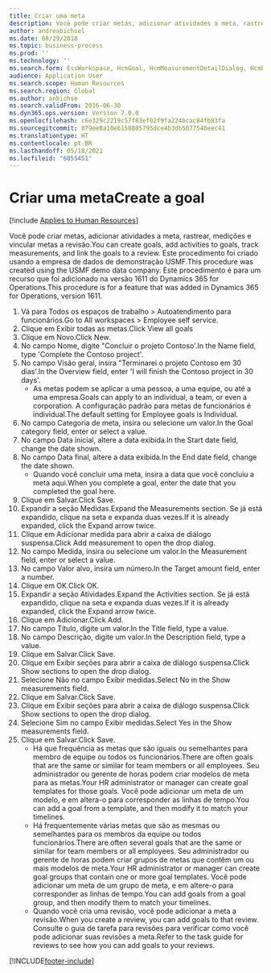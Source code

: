 ```yaml
---
title: Criar uma meta
description: Você pode criar metas, adicionar atividades a meta, rastrear, medições e vincular metas a revisão.
author: andreabichsel
ms.date: 08/29/2018
ms.topic: business-process
ms.prod: ''
ms.technology: ''
ms.search.form: EssWorkspace, HcmGoal, HcmMeasurementDetailDialog, HcmPerfJournalAdd, HcmGoalChangeSettings, HcmEmployeeDevelopmentWorkspace
audience: Application User
ms.search.scope: Human Resources
ms.search.region: Global
ms.author: anbichse
ms.search.validFrom: 2016-06-30
ms.dyn365.ops.version: Version 7.0.0
ms.openlocfilehash: c6e329c2219c57f83ef02f9fa224bcac84fb83fa
ms.sourcegitcommit: 879ee8a10e6158885795dce4b3db5077540eec41
ms.translationtype: HT
ms.contentlocale: pt-BR
ms.lasthandoff: 05/18/2021
ms.locfileid: "6055451"
---
```

# <a name="create-a-goal"></a><span data-ttu-id="6ef6f-103">Criar uma meta</span><span class="sxs-lookup"><span data-stu-id="6ef6f-103">Create a goal</span></span>

[!include [Applies to Human Resources](../includes/applies-to-hr.md)]

<span data-ttu-id="6ef6f-104">Você pode criar metas, adicionar atividades a meta, rastrear, medições e vincular metas a revisão.</span><span class="sxs-lookup"><span data-stu-id="6ef6f-104">You can create goals, add activities to goals, track measurements, and link the goals to a review.</span></span> <span data-ttu-id="6ef6f-105">Este procedimento foi criado usando a empresa de dados de demonstração USMF.</span><span class="sxs-lookup"><span data-stu-id="6ef6f-105">This procedure was created using the USMF demo data company.</span></span> <span data-ttu-id="6ef6f-106">Este procedimento é para um recurso que foi adicionado na versão 1611 do Dynamics 365 for Operations.</span><span class="sxs-lookup"><span data-stu-id="6ef6f-106">This procedure is for a feature that was added in Dynamics 365 for Operations, version 1611.</span></span>

1. <span data-ttu-id="6ef6f-107">Vá para Todos os espaços de trabalho > Autoatendimento para funcionários.</span><span class="sxs-lookup"><span data-stu-id="6ef6f-107">Go to All workspaces > Employee self service.</span></span>
2. <span data-ttu-id="6ef6f-108">Clique em Exibir todas as metas.</span><span class="sxs-lookup"><span data-stu-id="6ef6f-108">Click View all goals</span></span>
3. <span data-ttu-id="6ef6f-109">Clique em Novo.</span><span class="sxs-lookup"><span data-stu-id="6ef6f-109">Click New.</span></span>
4. <span data-ttu-id="6ef6f-110">No campo Nome, digite "Concluir o projeto Contoso'.</span><span class="sxs-lookup"><span data-stu-id="6ef6f-110">In the Name field, type 'Complete the Contoso project'.</span></span>
5. <span data-ttu-id="6ef6f-111">No campo Visão geral, insira "Terminarei o projeto Contoso em 30 dias'.</span><span class="sxs-lookup"><span data-stu-id="6ef6f-111">In the Overview field, enter 'I will finish the Contoso project in 30 days'.</span></span>
    * <span data-ttu-id="6ef6f-112">As metas podem se aplicar a uma pessoa, a uma equipe, ou até a uma empresa.</span><span class="sxs-lookup"><span data-stu-id="6ef6f-112">Goals can apply to an individual, a team, or even a corporation.</span></span> <span data-ttu-id="6ef6f-113">A configuração padrão para metas de funcionários é individual.</span><span class="sxs-lookup"><span data-stu-id="6ef6f-113">The default setting for Employee goals is Individual.</span></span>  
6. <span data-ttu-id="6ef6f-114">No campo Categoria de meta, insira ou selecione um valor.</span><span class="sxs-lookup"><span data-stu-id="6ef6f-114">In the Goal category field, enter or select a value.</span></span>
7. <span data-ttu-id="6ef6f-115">No campo Data inicial, altere a data exibida.</span><span class="sxs-lookup"><span data-stu-id="6ef6f-115">In the Start date field, change the date shown.</span></span>
8. <span data-ttu-id="6ef6f-116">No campo Data final, altere a data exibida.</span><span class="sxs-lookup"><span data-stu-id="6ef6f-116">In the End date field, change the date shown.</span></span>
    * <span data-ttu-id="6ef6f-117">Quando você concluir uma meta, insira a data que você concluiu a meta aqui.</span><span class="sxs-lookup"><span data-stu-id="6ef6f-117">When you complete a goal, enter the date that you completed the goal here.</span></span>  
9. <span data-ttu-id="6ef6f-118">Clique em Salvar.</span><span class="sxs-lookup"><span data-stu-id="6ef6f-118">Click Save.</span></span>
10. <span data-ttu-id="6ef6f-119">Expandir a seção Medidas.</span><span class="sxs-lookup"><span data-stu-id="6ef6f-119">Expand the Measurements section.</span></span> <span data-ttu-id="6ef6f-120">Se já está expandido, clique na seta e expanda duas vezes.</span><span class="sxs-lookup"><span data-stu-id="6ef6f-120">If it is already expanded, click the Expand arrow twice.</span></span>
11. <span data-ttu-id="6ef6f-121">Clique em Adicionar medida para abrir a caixa de diálogo suspensa.</span><span class="sxs-lookup"><span data-stu-id="6ef6f-121">Click Add measurement to open the drop dialog.</span></span>
12. <span data-ttu-id="6ef6f-122">No campo Medida, insira ou selecione um valor.</span><span class="sxs-lookup"><span data-stu-id="6ef6f-122">In the Measurement field, enter or select a value.</span></span>
13. <span data-ttu-id="6ef6f-123">No campo Valor alvo, insira um número.</span><span class="sxs-lookup"><span data-stu-id="6ef6f-123">In the Target amount field, enter a number.</span></span>
14. <span data-ttu-id="6ef6f-124">Clique em OK.</span><span class="sxs-lookup"><span data-stu-id="6ef6f-124">Click OK.</span></span>
15. <span data-ttu-id="6ef6f-125">Expandir a seção Atividades.</span><span class="sxs-lookup"><span data-stu-id="6ef6f-125">Expand the Activities section.</span></span> <span data-ttu-id="6ef6f-126">Se já está expandido, clique na seta e expanda duas vezes.</span><span class="sxs-lookup"><span data-stu-id="6ef6f-126">If it is already expanded, click the Expand arrow twice.</span></span>
16. <span data-ttu-id="6ef6f-127">Clique em Adicionar.</span><span class="sxs-lookup"><span data-stu-id="6ef6f-127">Click Add.</span></span>
17. <span data-ttu-id="6ef6f-128">No campo Título, digite um valor.</span><span class="sxs-lookup"><span data-stu-id="6ef6f-128">In the Title field, type a value.</span></span>
18. <span data-ttu-id="6ef6f-129">No campo Descrição, digite um valor.</span><span class="sxs-lookup"><span data-stu-id="6ef6f-129">In the Description field, type a value.</span></span>
19. <span data-ttu-id="6ef6f-130">Clique em Salvar.</span><span class="sxs-lookup"><span data-stu-id="6ef6f-130">Click Save.</span></span>
20. <span data-ttu-id="6ef6f-131">Clique em Exibir seções para abrir a caixa de diálogo suspensa.</span><span class="sxs-lookup"><span data-stu-id="6ef6f-131">Click Show sections to open the drop dialog.</span></span>
21. <span data-ttu-id="6ef6f-132">Selecione Não no campo Exibir medidas.</span><span class="sxs-lookup"><span data-stu-id="6ef6f-132">Select No in the Show measurements field.</span></span>
22. <span data-ttu-id="6ef6f-133">Clique em Salvar.</span><span class="sxs-lookup"><span data-stu-id="6ef6f-133">Click Save.</span></span>
23. <span data-ttu-id="6ef6f-134">Clique em Exibir seções para abrir a caixa de diálogo suspensa.</span><span class="sxs-lookup"><span data-stu-id="6ef6f-134">Click Show sections to open the drop dialog.</span></span>
24. <span data-ttu-id="6ef6f-135">Selecione Sim no campo Exibir medidas.</span><span class="sxs-lookup"><span data-stu-id="6ef6f-135">Select Yes in the Show measurements field.</span></span>
25. <span data-ttu-id="6ef6f-136">Clique em Salvar.</span><span class="sxs-lookup"><span data-stu-id="6ef6f-136">Click Save.</span></span>
    * <span data-ttu-id="6ef6f-137">Há que frequência as metas que são iguais ou semelhantes para membro de equipe ou todos os funcionários.</span><span class="sxs-lookup"><span data-stu-id="6ef6f-137">There are often goals that are the same or similar for team members or all employees.</span></span>     <span data-ttu-id="6ef6f-138">Seu administrador ou gerente de horas podem criar modelos de meta para as metas.</span><span class="sxs-lookup"><span data-stu-id="6ef6f-138">Your HR administrator or manager can create goal templates for those goals.</span></span> <span data-ttu-id="6ef6f-139">Você pode adicionar um meta de um modelo, e em altera-o para corresponder as linhas de tempo.</span><span class="sxs-lookup"><span data-stu-id="6ef6f-139">You can add a goal from a template, and then modify it to match your timelines.</span></span>  
    * <span data-ttu-id="6ef6f-140">Há frequentemente várias metas que são as mesmas ou semelhantes para os membros da equipe ou todos funcionários.</span><span class="sxs-lookup"><span data-stu-id="6ef6f-140">There are often several goals that are the same or similar for team members or all employees.</span></span>     <span data-ttu-id="6ef6f-141">Seu administrador ou gerente de horas podem criar grupos de metas que contêm um ou mais modelos de meta.</span><span class="sxs-lookup"><span data-stu-id="6ef6f-141">Your HR administrator or manager can create goal groups that contain one or more goal templates.</span></span> <span data-ttu-id="6ef6f-142">Você pode adicionar um meta de um grupo de meta, e em altere-o para corresponder as linhas de tempo.</span><span class="sxs-lookup"><span data-stu-id="6ef6f-142">You can add goals from a goal group, and then modify them to match your timelines.</span></span>  
    * <span data-ttu-id="6ef6f-143">Quando você cria uma revisão, você pode adicionar a meta a revisão.</span><span class="sxs-lookup"><span data-stu-id="6ef6f-143">When you create a review, you can add goals to that review.</span></span> <span data-ttu-id="6ef6f-144">Consulte o guia de tarefa para revisões para verificar como você pode adicionar suas revisões a meta.</span><span class="sxs-lookup"><span data-stu-id="6ef6f-144">Refer to the task guide for reviews to see how you can add goals to your reviews.</span></span>  



[!INCLUDE[footer-include](../includes/footer-banner.md)]